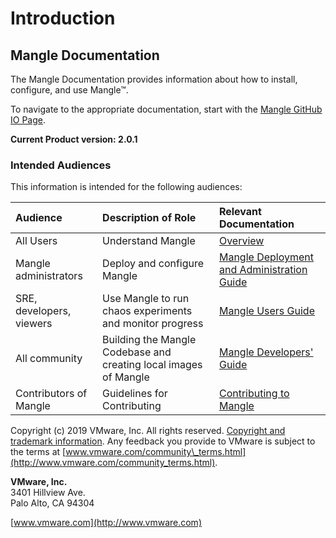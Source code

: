 # Introduction

## Mangle Documentation

The Mangle Documentation provides information about how to install, configure, and use Mangle™.

To navigate to the appropriate documentation, start with the [Mangle GitHub IO Page](https://vmware.github.io/mangle/).

**Current Product version: 2.0.1**

### Intended Audiences

This information is intended for the following audiences:

| **Audience** | **Description of Role** | **Relevant Documentation** |
| :--- | :--- | :--- |
| All Users | Understand Mangle | [Overview](overview.md) |
| Mangle administrators | Deploy and configure Mangle | [Mangle Deployment and Administration Guide](mangle-administration/) |
| SRE, developers, viewers | Use Mangle to run chaos experiments and monitor progress | [Mangle Users Guide](sre-developers-and-users/) |
| All community | Building the Mangle Codebase and creating local images of Mangle | [Mangle Developers' Guide](building-the-mangle-codebase.md) |
| Contributors of Mangle | Guidelines for Contributing | [Contributing to Mangle](contributing-to-mangle.md) |

Copyright \(c\) 2019 VMware, Inc. All rights reserved. [Copyright and trademark information](http://pubs.vmware.com/copyright-trademark.html). Any feedback you provide to VMware is subject to the terms at [www.vmware.com/community\_terms.html](http://www.vmware.com/community_terms.html).

**VMware, Inc.**  
3401 Hillview Ave.  
Palo Alto, CA 94304

[www.vmware.com](http://www.vmware.com)

